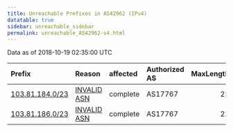 ```yaml
---
title: Unreachable Prefixes in AS42962 (IPv4)
datatable: true
sidebar: unreachable_sidebar
permalink: unreachable_AS42962-v4.html
---
```


Data as of 2018-10-19 02:35:00 UTC


<div class="datatable-begin"></div>

| Prefix                                                   | Reason                                                                                                 | affected   | Authorized AS   |   MaxLength | Anchor                                       |   unreachable /24s |
|:---------------------------------------------------------|:-------------------------------------------------------------------------------------------------------|:-----------|:----------------|------------:|:---------------------------------------------|-------------------:|
| [103.81.184.0/23](https://stat.ripe.net/103.81.184.0/23) | [INVALID ASN](https://rpki-validator.ripe.net/announcement-preview?asn=AS42962&prefix=103.81.184.0/23) | complete   | AS17767         |          22 | [APNIC](unreachable_APNIC_RPKI_Root-v4.html) |                  2 |
| [103.81.186.0/23](https://stat.ripe.net/103.81.186.0/23) | [INVALID ASN](https://rpki-validator.ripe.net/announcement-preview?asn=AS42962&prefix=103.81.186.0/23) | complete   | AS17767         |          22 | [APNIC](unreachable_APNIC_RPKI_Root-v4.html) |                  2 |

<div class="datatable-end"></div>